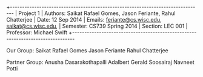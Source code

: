 +-------------------------------------------------------------------------------
| Project 1
| Authors: Saikat Rafael Gomes, Jason Feriante, Rahul Chatterjee
| Date: 12 Sep 2014
| Emails: feriante@cs.wisc.edu, saikat@cs.wisc.edu, 
| Semester: CS739 Spring 2014
| Section: LEC 001
| Professor: Michael Swift
+-------------------------------------------------------------------------------

Our Group:
Saikat Rafael Gomes
Jason Feriante
Rahul Chatterjee

Partner Group:
Anusha Dasarakothapalli
Adalbert Gerald Soosairaj
Navneet Potti